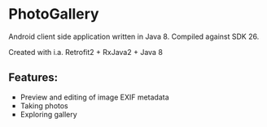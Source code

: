 # PhotoGallery
Android client side application written in Java 8. Compiled against SDK 26.

Created with i.a. Retrofit2 +  RxJava2  + Java 8

<h2>Features:</h2>

 <ul type="square">
  <li>Preview and editing of image EXIF metadata</li>
  <li>Taking photos</li>
  <li>Exploring gallery</li>
</ul> 


